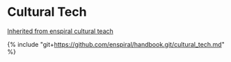 # Cultural Tech

[Inherited from enspiral cultural teach](http://handbook.enspiral.com/cultural_tech.html)

{% include "git+https://github.com/enspiral/handbook.git/cultural_tech.md" %}